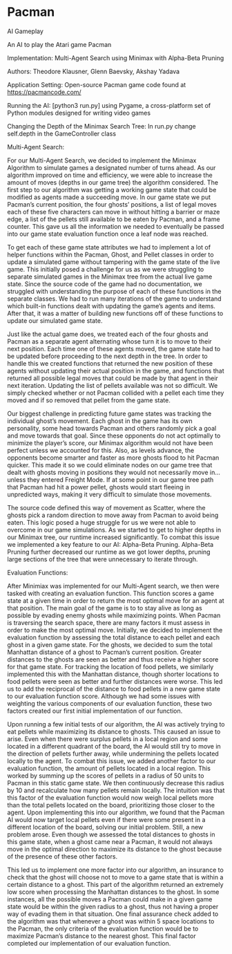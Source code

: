 # Pacman
AI Gameplay

An AI to play the Atari game Pacman

Implementation: Multi-Agent Search using Minimax with Alpha-Beta Pruning

Authors: Theodore Klausner, Glenn Baevsky, Akshay Yadava

Application Setting: Open-source Pacman game code found at https://pacmancode.com/

Running the AI: [python3 run.py] using Pygame, a cross-platform set of Python modules designed for writing video games
  
Changing the Depth of the Minimax Search Tree: In run.py change self.depth in the GameController class

Multi-Agent Search:

For our Multi-Agent Search, we decided to implement the Minimax Algorithm to simulate games a designated number of turns ahead.  As our algorithm improved on time and efficiency, we were able to increase the amount of moves (depths in our game tree) the algorithm considered.  The first step to our algorithm was getting a working game state that could be modified as agents made a succeeding move.  In our game state we put Pacman’s current position, the four ghosts’ positions, a list of legal moves each of these five characters can move in without hitting a barrier or maze edge, a list of the pellets still available to be eaten by Pacman, and a frame counter.  This gave us all the information we needed to eventually be passed into our game state evaluation function once a leaf node was reached.

To get each of these game state attributes we had to implement a lot of helper functions within the Pacman, Ghost, and Pellet classes in order to update a simulated game without tampering with the game state of the live game.  This initially posed a challenge for us as we were struggling to separate simulated games in the Minimax tree from the actual live game state.  Since the source code of the game had no documentation, we struggled with understanding the purpose of each of these functions in the separate classes.  We had to run many iterations of the game to understand which built-in functions dealt with updating the game’s agents and items.  After that, it was a matter of building new functions off of these functions to update our simulated game state.

Just like the actual game does, we treated each of the four ghosts and Pacman as a separate agent alternating whose turn it is to move to their next position.  Each time one of these agents moved, the game state had to be updated before proceeding to the next depth in the tree.  In order to handle this we created functions that returned the new position of these agents without updating their actual position in the game, and functions that returned all possible legal moves that could be made by that agent in their next iteration.  Updating the list of pellets available was not so difficult.  We simply checked whether or not Pacman collided with a pellet each time they moved and if so removed that pellet from the game state.  
  
Our biggest challenge in predicting future game states was tracking the individual ghost’s movement.  Each ghost in the game has its own personality, some head towards Pacman and others randomly pick a goal and move towards that goal.  Since these opponents do not act optimally to minimize the player’s score, our Minimax algorithm would not have been perfect unless we accounted for this.  Also, as levels advance, the opponents become smarter and faster as more ghosts flood to hit Pacman quicker.  This made it so we could eliminate nodes on our game tree that dealt with ghosts moving in positions they would not necessarily move in…unless they entered Freight Mode.  If at some point in our game tree path that Pacman had hit a power pellet, ghosts would start fleeing in unpredicted ways, making it very difficult to simulate those movements.  

The source code defined this way of movement as Scatter, where the ghosts pick a random direction to move away from Pacman to avoid being eaten.  This logic posed a huge struggle for us we were not able to overcome in our game simulations. As we started to get to higher depths in our Minimax tree, our runtime increased significantly.  To combat this issue we implemented a key feature to our AI: Alpha-Beta Pruning.  Alpha-Beta Pruning further decreased our runtime as we got lower depths, pruning large sections of the tree that were unnecessary to iterate through.


Evaluation Functions:

After Minimiax was implemented for our Multi-Agent search, we then were tasked with creating an evaluation function. This function scores a game state at a given time in order to return the most optimal move for an agent at that position. The main goal of the game is to to stay alive as long as possible by evading enemy ghosts while maximizing points. When Pacman is traversing the search space, there are many factors it must assess in order to make the most optimal move. Initially, we decided to implement the evaluation function by assessing the total distance to each pellet and each ghost in a given game state. For the ghosts, we decided to sum the total Manhattan distance of a ghost to Pacman’s current position.  Greater distances to the ghosts are seen as better and thus receive a higher score for that game state. For tracking the location of food pellets, we similarly implemented this with the Manhattan distance, though shorter locations to food pellets were seen as better and further distances were worse. This led us to add the reciprocal of the distance to food pellets in a new game state to our evaluation function score. Although we had some issues with weighting the various components of our evaluation function, these two factors created our first initial implementation of our function. 

Upon running a few initial tests of our algorithm, the AI was actively trying to eat pellets while maximizing its distance to ghosts.  This caused an issue to arise. Even when there were surplus pellets in a local region and some located in a different quadrant of the board, the AI would still try to move in the direction of pellets further away, while undermining the pellets located locally to the agent. To combat this issue, we added another factor to our evaluation function, the amount of pellets located in a local region. This worked by summing up the scores of pellets in a radius of 50 units to Pacman in this static game state.  We then continuously decrease this radius by 10 and recalculate how many pellets remain locally. The intuition was that this factor of the evaluation function would now weigh local pellets more than the total pellets located on the board, prioritizing those closer to the agent. Upon implementing this into our algorithm, we found that the Pacman AI would now target local pellets even if there were some present in a different location of the board, solving our initial problem. Still, a new problem arose. Even though we assessed the total distances to ghosts in this game state, when a ghost came near a Pacman, it would not always move in the optimal direction to maximize its distance to the ghost because of the presence of these other factors. 

This led us to implement one more factor into our algorithm, an insurance to check that the ghost will choose not to move to a game state that is within a certain distance to a ghost. This part of the algorithm returned an extremely low score when processing the Manhattan distances to the ghost. In some instances, all the possible moves a Pacman could make in a given game state would be within the given radius to a ghost, thus not having a proper way of evading them in that situation. One final assurance check added to the algorithm was that whenever a ghost was within 5 space locations to the Pacman, the only criteria of the evaluation function would be to maximize Pacman’s distance to the nearest ghost. This final factor completed our implementation of our evaluation function.

